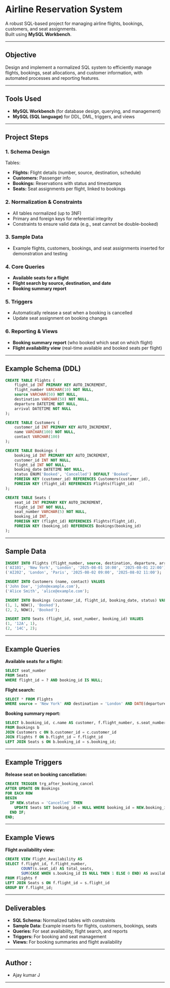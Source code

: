 # Airline Reservation System

A robust SQL-based project for managing airline flights, bookings, customers, and seat assignments.  
Built using **MySQL Workbench**.

---

## Objective

Design and implement a normalized SQL system to efficiently manage flights, bookings, seat allocations, and customer information, with automated processes and reporting features.

---

## Tools Used

- **MySQL Workbench** (for database design, querying, and management)
- **MySQL (SQL language)** for DDL, DML, triggers, and views

---

## Project Steps

### 1. Schema Design

Tables:
- **Flights:** Flight details (number, source, destination, schedule)
- **Customers:** Passenger info
- **Bookings:** Reservations with status and timestamps
- **Seats:** Seat assignments per flight, linked to bookings

### 2. Normalization & Constraints

- All tables normalized (up to 3NF)
- Primary and foreign keys for referential integrity
- Constraints to ensure valid data (e.g., seat cannot be double-booked)

### 3. Sample Data

- Example flights, customers, bookings, and seat assignments inserted for demonstration and testing

### 4. Core Queries

- **Available seats for a flight**
- **Flight search by source, destination, and date**
- **Booking summary report**

### 5. Triggers

- Automatically release a seat when a booking is cancelled
- Update seat assignment on booking changes

### 6. Reporting & Views

- **Booking summary report** (who booked which seat on which flight)
- **Flight availability view** (real-time available and booked seats per flight)

---

## Example Schema (DDL)

```sql
CREATE TABLE Flights (
    flight_id INT PRIMARY KEY AUTO_INCREMENT,
    flight_number VARCHAR(10) NOT NULL,
    source VARCHAR(50) NOT NULL,
    destination VARCHAR(50) NOT NULL,
    departure DATETIME NOT NULL,
    arrival DATETIME NOT NULL
);

CREATE TABLE Customers (
    customer_id INT PRIMARY KEY AUTO_INCREMENT,
    name VARCHAR(100) NOT NULL,
    contact VARCHAR(100)
);

CREATE TABLE Bookings (
    booking_id INT PRIMARY KEY AUTO_INCREMENT,
    customer_id INT NOT NULL,
    flight_id INT NOT NULL,
    booking_date DATETIME NOT NULL,
    status ENUM('Booked', 'Cancelled') DEFAULT 'Booked',
    FOREIGN KEY (customer_id) REFERENCES Customers(customer_id),
    FOREIGN KEY (flight_id) REFERENCES Flights(flight_id)
);

CREATE TABLE Seats (
    seat_id INT PRIMARY KEY AUTO_INCREMENT,
    flight_id INT NOT NULL,
    seat_number VARCHAR(5) NOT NULL,
    booking_id INT,
    FOREIGN KEY (flight_id) REFERENCES Flights(flight_id),
    FOREIGN KEY (booking_id) REFERENCES Bookings(booking_id)
);
```

---

## Sample Data

```sql
INSERT INTO Flights (flight_number, source, destination, departure, arrival) VALUES
('AI101', 'New York', 'London', '2025-08-01 10:00', '2025-08-01 22:00'),
('AI202', 'London', 'Paris', '2025-08-02 09:00', '2025-08-02 11:00');

INSERT INTO Customers (name, contact) VALUES
('John Doe', 'john@example.com'),
('Alice Smith', 'alice@example.com');

INSERT INTO Bookings (customer_id, flight_id, booking_date, status) VALUES
(1, 1, NOW(), 'Booked'),
(2, 2, NOW(), 'Booked');

INSERT INTO Seats (flight_id, seat_number, booking_id) VALUES
(1, '12A', 1),
(2, '14C', 2);
```

---

## Example Queries

**Available seats for a flight:**
```sql
SELECT seat_number
FROM Seats
WHERE flight_id = ? AND booking_id IS NULL;
```

**Flight search:**
```sql
SELECT * FROM Flights
WHERE source = 'New York' AND destination = 'London' AND DATE(departure) = '2025-08-01';
```

**Booking summary report:**
```sql
SELECT b.booking_id, c.name AS customer, f.flight_number, s.seat_number, b.status
FROM Bookings b
JOIN Customers c ON b.customer_id = c.customer_id
JOIN Flights f ON b.flight_id = f.flight_id
LEFT JOIN Seats s ON b.booking_id = s.booking_id;
```

---

## Example Triggers

**Release seat on booking cancellation:**
```sql
CREATE TRIGGER trg_after_booking_cancel
AFTER UPDATE ON Bookings
FOR EACH ROW
BEGIN
  IF NEW.status = 'Cancelled' THEN
    UPDATE Seats SET booking_id = NULL WHERE booking_id = NEW.booking_id;
  END IF;
END;
```

---

## Example Views

**Flight availability view:**
```sql
CREATE VIEW Flight_Availability AS
SELECT f.flight_id, f.flight_number,
       COUNT(s.seat_id) AS total_seats,
       SUM(CASE WHEN s.booking_id IS NULL THEN 1 ELSE 0 END) AS available_seats
FROM Flights f
LEFT JOIN Seats s ON f.flight_id = s.flight_id
GROUP BY f.flight_id;
```

---

## Deliverables

- **SQL Schema:** Normalized tables with constraints
- **Sample Data:** Example inserts for flights, customers, bookings, seats
- **Queries:** For seat availability, flight search, and reports
- **Triggers:** For booking and seat management
- **Views:** For booking summaries and flight availability

---

## Author : 

- Ajay kumar J
---